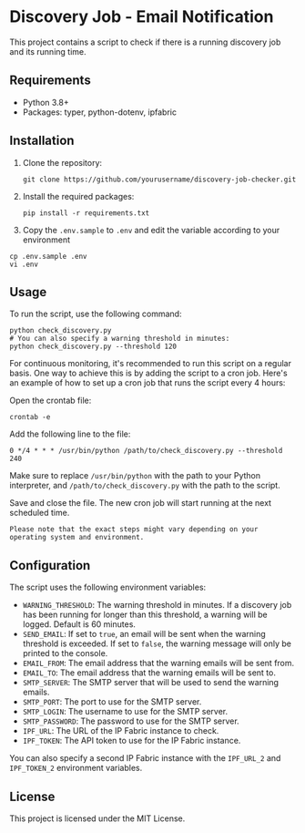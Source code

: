 # Discovery Job - Email Notification

This project contains a script to check if there is a running discovery job and its running time.

## Requirements

- Python 3.8+
- Packages: typer, python-dotenv, ipfabric

## Installation

1. Clone the repository:

    ```shell
    git clone https://github.com/yourusername/discovery-job-checker.git
    ```

2. Install the required packages:

    ```shell
    pip install -r requirements.txt
    ```

3. Copy the `.env.sample` to `.env` and edit the variable according to your environment

```shell
cp .env.sample .env
vi .env
```

## Usage

To run the script, use the following command:

```shell
python check_discovery.py
# You can also specify a warning threshold in minutes:
python check_discovery.py --threshold 120
```

For continuous monitoring, it's recommended to run this script on a regular basis. One way to achieve this is by adding the script to a cron job. Here's an example of how to set up a cron job that runs the script every 4 hours:

Open the crontab file:

```shell
crontab -e
```

Add the following line to the file:

```shell
0 */4 * * * /usr/bin/python /path/to/check_discovery.py --threshold 240
```

Make sure to replace `/usr/bin/python` with the path to your Python interpreter, and `/path/to/check_discovery.py` with the path to the script.

Save and close the file. The new cron job will start running at the next scheduled time.

```note
Please note that the exact steps might vary depending on your operating system and environment.
```

## Configuration

The script uses the following environment variables:

- `WARNING_THRESHOLD`: The warning threshold in minutes. If a discovery job has been running for longer than this threshold, a warning will be logged. Default is 60 minutes.
- `SEND_EMAIL`: If set to `true`, an email will be sent when the warning threshold is exceeded. If set to `false`, the warning message will only be printed to the console.
- `EMAIL_FROM`: The email address that the warning emails will be sent from.
- `EMAIL_TO`: The email address that the warning emails will be sent to.
- `SMTP_SERVER`: The SMTP server that will be used to send the warning emails.
- `SMTP_PORT`: The port to use for the SMTP server.
- `SMTP_LOGIN`: The username to use for the SMTP server.
- `SMTP_PASSWORD`: The password to use for the SMTP server.
- `IPF_URL`: The URL of the IP Fabric instance to check.
- `IPF_TOKEN`: The API token to use for the IP Fabric instance.

You can also specify a second IP Fabric instance with the `IPF_URL_2` and `IPF_TOKEN_2` environment variables.

## License

This project is licensed under the MIT License.
